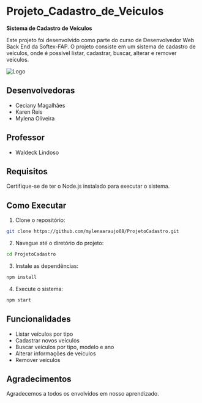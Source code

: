 # Projeto_Cadastro_de_Veiculos

**Sistema de Cadastro de Veículos**

Este projeto foi desenvolvido como parte do curso de Desenvolvedor Web Back End da Softex-FAP. O projeto consiste em um sistema 
de cadastro de veículos, onde é possível listar, cadastrar, buscar, alterar e remover veículos.

![Logo](./Projeto_Cadastro_de_Veiculos\capaProjeto.png)

## Desenvolvedoras

- Ceciany Magalhães
- Karen Reis
- Mylena Oliveira

## Professor

- Waldeck Lindoso

## Requisitos

Certifique-se de ter o Node.js instalado para executar o sistema.

## Como Executar

1. Clone o repositório:

```bash
git clone https://github.com/mylenaaraujo08/ProjetoCadastro.git

```

2. Navegue até o diretório do projeto:

```bash
cd ProjetoCadastro
```

3. Instale as dependências:
   
```bash
npm install
```

4. Execute o sistema:
   
```bash
npm start
```

## Funcionalidades
- Listar veículos por tipo
- Cadastrar novos veículos
- Buscar veículos por tipo, modelo e ano
- Alterar informações de veículos
- Remover veículos

## Agradecimentos

Agradecemos a todos os envolvidos em nosso aprendizado.




